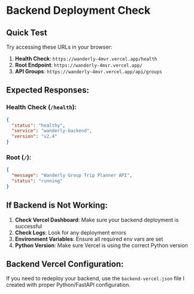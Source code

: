 # Backend Deployment Check

## Quick Test

Try accessing these URLs in your browser:

1. **Health Check**: `https://wanderly-4mvr.vercel.app/health`
2. **Root Endpoint**: `https://wanderly-4mvr.vercel.app/`
3. **API Groups**: `https://wanderly-4mvr.vercel.app/api/groups`

## Expected Responses:

### Health Check (`/health`):
```json
{
  "status": "healthy",
  "service": "wanderly-backend",
  "version": "v2.4"
}
```

### Root (`/`):
```json
{
  "message": "Wanderly Group Trip Planner API",
  "status": "running"
}
```

## If Backend is Not Working:

1. **Check Vercel Dashboard**: Make sure your backend deployment is successful
2. **Check Logs**: Look for any deployment errors
3. **Environment Variables**: Ensure all required env vars are set
4. **Python Version**: Make sure Vercel is using the correct Python version

## Backend Vercel Configuration:

If you need to redeploy your backend, use the `backend-vercel.json` file I created with proper Python/FastAPI configuration.
